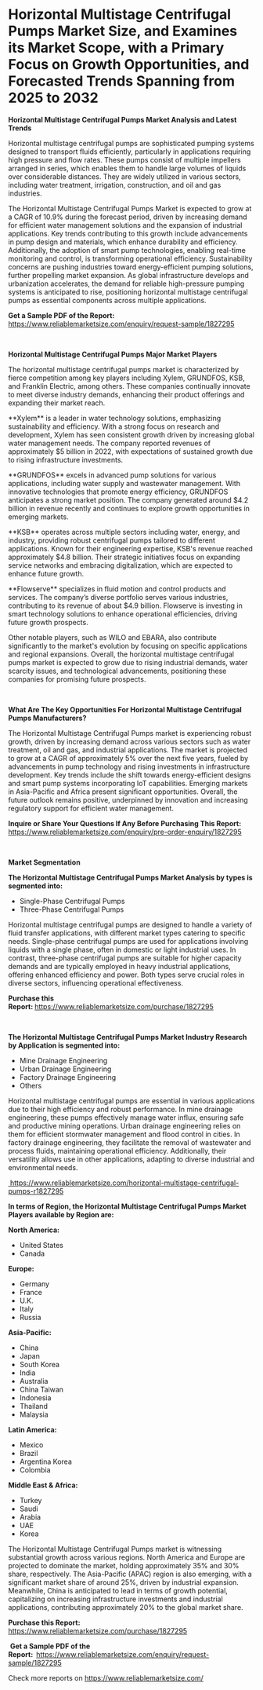 <p><h1>Horizontal Multistage Centrifugal Pumps Market Size, and Examines its Market Scope, with a Primary Focus on Growth Opportunities, and Forecasted Trends Spanning from 2025 to 2032</h1></p><p><strong>Horizontal Multistage Centrifugal Pumps Market Analysis and Latest Trends</strong></p>
<p><p>Horizontal multistage centrifugal pumps are sophisticated pumping systems designed to transport fluids efficiently, particularly in applications requiring high pressure and flow rates. These pumps consist of multiple impellers arranged in series, which enables them to handle large volumes of liquids over considerable distances. They are widely utilized in various sectors, including water treatment, irrigation, construction, and oil and gas industries.</p><p>The Horizontal Multistage Centrifugal Pumps Market is expected to grow at a CAGR of 10.9% during the forecast period, driven by increasing demand for efficient water management solutions and the expansion of industrial applications. Key trends contributing to this growth include advancements in pump design and materials, which enhance durability and efficiency. Additionally, the adoption of smart pump technologies, enabling real-time monitoring and control, is transforming operational efficiency. Sustainability concerns are pushing industries toward energy-efficient pumping solutions, further propelling market expansion. As global infrastructure develops and urbanization accelerates, the demand for reliable high-pressure pumping systems is anticipated to rise, positioning horizontal multistage centrifugal pumps as essential components across multiple applications.</p></p>
<p><strong>Get a Sample PDF of the Report:&nbsp;</strong> <a href="https://www.reliablemarketsize.com/enquiry/request-sample/1827295?utm_campaign=2242&utm_medium=2&utm_source=Github&utm_content=ia&utm_term=22022025&utm_id=horizontal-multistage-centrifugal-pumps">https://www.reliablemarketsize.com/enquiry/request-sample/1827295</a></p>
<p>&nbsp;</p>
<p><strong>Horizontal Multistage Centrifugal Pumps Major Market Players</strong></p>
<p><p>The horizontal multistage centrifugal pumps market is characterized by fierce competition among key players including Xylem, GRUNDFOS, KSB, and Franklin Electric, among others. These companies continually innovate to meet diverse industry demands, enhancing their product offerings and expanding their market reach.</p><p>**Xylem** is a leader in water technology solutions, emphasizing sustainability and efficiency. With a strong focus on research and development, Xylem has seen consistent growth driven by increasing global water management needs. The company reported revenues of approximately $5 billion in 2022, with expectations of sustained growth due to rising infrastructure investments.</p><p>**GRUNDFOS** excels in advanced pump solutions for various applications, including water supply and wastewater management. With innovative technologies that promote energy efficiency, GRUNDFOS anticipates a strong market position. The company generated around $4.2 billion in revenue recently and continues to explore growth opportunities in emerging markets.</p><p>**KSB** operates across multiple sectors including water, energy, and industry, providing robust centrifugal pumps tailored to different applications. Known for their engineering expertise, KSB's revenue reached approximately $4.8 billion. Their strategic initiatives focus on expanding service networks and embracing digitalization, which are expected to enhance future growth.</p><p>**Flowserve** specializes in fluid motion and control products and services. The company’s diverse portfolio serves various industries, contributing to its revenue of about $4.9 billion. Flowserve is investing in smart technology solutions to enhance operational efficiencies, driving future growth prospects.</p><p>Other notable players, such as WILO and EBARA, also contribute significantly to the market's evolution by focusing on specific applications and regional expansions. Overall, the horizontal multistage centrifugal pumps market is expected to grow due to rising industrial demands, water scarcity issues, and technological advancements, positioning these companies for promising future prospects.</p></p>
<p>&nbsp;</p>
<p><strong>What Are The Key Opportunities For Horizontal Multistage Centrifugal Pumps Manufacturers?</strong></p>
<p><p>The Horizontal Multistage Centrifugal Pumps market is experiencing robust growth, driven by increasing demand across various sectors such as water treatment, oil and gas, and industrial applications. The market is projected to grow at a CAGR of approximately 5% over the next five years, fueled by advancements in pump technology and rising investments in infrastructure development. Key trends include the shift towards energy-efficient designs and smart pump systems incorporating IoT capabilities. Emerging markets in Asia-Pacific and Africa present significant opportunities. Overall, the future outlook remains positive, underpinned by innovation and increasing regulatory support for efficient water management.</p></p>
<p><strong>Inquire or Share Your Questions If Any Before Purchasing This Report:</strong> <a href="https://www.reliablemarketsize.com/enquiry/pre-order-enquiry/1827295?utm_campaign=2242&utm_medium=2&utm_source=Github&utm_content=ia&utm_term=22022025&utm_id=horizontal-multistage-centrifugal-pumps">https://www.reliablemarketsize.com/enquiry/pre-order-enquiry/1827295</a></p>
<p>&nbsp;</p>
<p><strong>Market Segmentation</strong></p>
<p><strong>The Horizontal Multistage Centrifugal Pumps Market Analysis by types is segmented into:</strong></p>
<p><ul><li>Single-Phase Centrifugal Pumps</li><li>Three-Phase Centrifugal Pumps</li></ul></p>
<p><p>Horizontal multistage centrifugal pumps are designed to handle a variety of fluid transfer applications, with different market types catering to specific needs. Single-phase centrifugal pumps are used for applications involving liquids with a single phase, often in domestic or light industrial uses. In contrast, three-phase centrifugal pumps are suitable for higher capacity demands and are typically employed in heavy industrial applications, offering enhanced efficiency and power. Both types serve crucial roles in diverse sectors, influencing operational effectiveness.</p></p>
<p><strong>Purchase this Report:&nbsp;</strong><a href="https://www.reliablemarketsize.com/purchase/1827295?utm_campaign=2242&utm_medium=2&utm_source=Github&utm_content=ia&utm_term=22022025&utm_id=horizontal-multistage-centrifugal-pumps">https://www.reliablemarketsize.com/purchase/1827295</a></p>
<p>&nbsp;</p>
<p><strong>The Horizontal Multistage Centrifugal Pumps Market Industry Research by Application is segmented into:</strong></p>
<p><ul><li>Mine Drainage Engineering</li><li>Urban Drainage Engineering</li><li>Factory Drainage Engineering</li><li>Others</li></ul></p>
<p><p>Horizontal multistage centrifugal pumps are essential in various applications due to their high efficiency and robust performance. In mine drainage engineering, these pumps effectively manage water influx, ensuring safe and productive mining operations. Urban drainage engineering relies on them for efficient stormwater management and flood control in cities. In factory drainage engineering, they facilitate the removal of wastewater and process fluids, maintaining operational efficiency. Additionally, their versatility allows use in other applications, adapting to diverse industrial and environmental needs.</p></p>
<p><a href="https://www.reliablemarketsize.com/horizontal-multistage-centrifugal-pumps-r1827295?utm_campaign=2242&utm_medium=2&utm_source=Github&utm_content=ia&utm_term=22022025&utm_id=horizontal-multistage-centrifugal-pumps">&nbsp;https://www.reliablemarketsize.com/horizontal-multistage-centrifugal-pumps-r1827295</a></p>
<p><strong>In terms of Region, the Horizontal Multistage Centrifugal Pumps Market Players available by Region are:</strong></p>
<p>
    <p> <strong> North America: </strong>
        <ul>
            <li>United States</li>
            <li>Canada</li>
        </ul>
        </p> 
    <p> <strong> Europe: </strong>
        <ul>
            <li>Germany</li>
            <li>France</li>
            <li>U.K.</li>
            <li>Italy</li>
            <li>Russia</li>
        </ul>
        </p> 
    <p> <strong> Asia-Pacific: </strong>
        <ul>
            <li>China</li>
            <li>Japan</li>
            <li>South Korea</li>
            <li>India</li>
            <li>Australia</li>
            <li>China Taiwan</li>
            <li>Indonesia</li>
            <li>Thailand</li>
            <li>Malaysia</li>
        </ul>
        </p> 
    <p> <strong> Latin America: </strong>
        <ul>
            <li>Mexico</li>
            <li>Brazil</li>
            <li>Argentina Korea</li>
            <li>Colombia</li>
        </ul>
        </p> 
    <p> <strong> Middle East & Africa: </strong>
        <ul>
            <li>Turkey</li>
            <li>Saudi</li>
            <li>Arabia</li>
            <li>UAE</li>
            <li>Korea</li>
        </ul>
    </p>
    </p>
<p><p>The Horizontal Multistage Centrifugal Pumps market is witnessing substantial growth across various regions. North America and Europe are projected to dominate the market, holding approximately 35% and 30% share, respectively. The Asia-Pacific (APAC) region is also emerging, with a significant market share of around 25%, driven by industrial expansion. Meanwhile, China is anticipated to lead in terms of growth potential, capitalizing on increasing infrastructure investments and industrial applications, contributing approximately 20% to the global market share.</p></p>
<p><strong>Purchase this Report: </strong><a href="https://www.reliablemarketsize.com/purchase/1827295?utm_campaign=2242&utm_medium=2&utm_source=Github&utm_content=ia&utm_term=22022025&utm_id=horizontal-multistage-centrifugal-pumps">https://www.reliablemarketsize.com/purchase/1827295</a></p>
<p>&nbsp;<strong>Get a Sample PDF of the Report:&nbsp;&nbsp;</strong><a href="https://www.reliablemarketsize.com/enquiry/request-sample/1827295?utm_campaign=2242&utm_medium=2&utm_source=Github&utm_content=ia&utm_term=22022025&utm_id=horizontal-multistage-centrifugal-pumps">https://www.reliablemarketsize.com/enquiry/request-sample/1827295</a></p>
<p><strong></strong></p>
<p>Check more reports on <a href="https://www.reliablemarketsize.com/?utm_campaign=2242&utm_medium=2&utm_source=Github&utm_content=ia&utm_term=22022025&utm_id=horizontal-multistage-centrifugal-pumps">https://www.reliablemarketsize.com/</a></p>